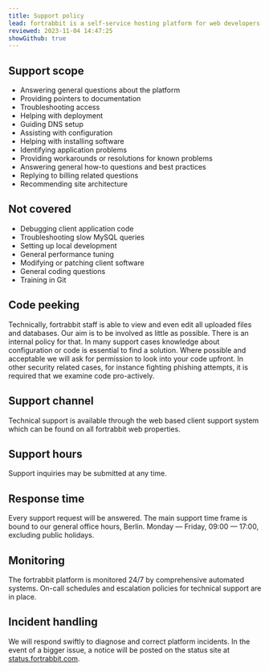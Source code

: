 ```yaml
---
title: Support policy
lead: fortrabbit is a self-service hosting platform for web developers. Comprehensive documentation is included. There are still always questions. We are here to help. Here is our official support policy.
reviewed: 2023-11-04 14:47:25
showGithub: true
---
```


## Support scope

* Answering general questions about the platform
* Providing pointers to documentation
* Troubleshooting access
* Helping with deployment
* Guiding DNS setup
* Assisting with configuration
* Helping with installing software
* Identifying application problems
* Providing workarounds or resolutions for known problems
* Answering general how-to questions and best practices
* Replying to billing related questions
* Recommending site architecture

## Not covered

* Debugging client application code
* Troubleshooting slow MySQL queries
* Setting up local development
* General performance tuning
* Modifying or patching client software
* General coding questions
* Training in Git

## Code peeking

Technically, fortrabbit staff is able to view and even edit all uploaded files and databases. Our aim is to be involved as little as possible. There is an internal policy for that. In many support cases knowledge about configuration or code is essential to find a solution. Where possible and acceptable we will ask for permission to look into your code upfront. In other security related cases, for instance fighting phishing attempts, it is required that we examine code pro-actively.

## Support channel

Technical support is available through the web based client support system which can be found on all fortrabbit web properties.

## Support hours

Support inquiries may be submitted at any time.

## Response time

Every support request will be answered. The main support time frame is bound to our general office hours, Berlin. Monday — Friday, 09:00 — 17:00, excluding public holidays.

## Monitoring

The fortrabbit platform is monitored 24/7 by comprehensive automated systems. On-call schedules and escalation policies for technical support are in place.

## Incident handling

We will respond swiftly to diagnose and correct platform incidents. In the event of a bigger issue, a notice will be posted on the status site at [status.fortrabbit.com](http://status.fortrabbit.com).
